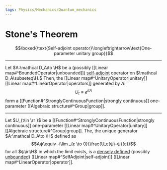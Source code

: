 ```yaml
---
tags: Physics/Mechanics/Quantum_mechanics 
---
```

# Stone's Theorem
$$\boxed{\text{Self-adjoint operator}\longleftrightarrow\text{One-parameter unitary group}}$$

---
Let $A:\mathcal D_A\to \H$ be a (possibly [[Linear map#^BoundedOperator|unbounded]]) [self-adjoint](Linear%20map.md#^SelfAdjoint) operator on $\mathcal D_A\subseteq\H.$ Then, the [[Linear map#^UnitaryOperator|unitary]] [[Linear map#^LinearOperator|operators]] generated by $A:$
$$U_t\equiv e^{itA}$$
form a [[Function#^StronglyContinuousFunction|strongly continuous]] one-parameter [[Algebraic structure#^Group|group]].

---
Let $U_{t\in \rr }$ be a [[Function#^StronglyContinuousFunction|strongly continuous]] one-parameter [[Linear map#^UnitaryOperator|unitary]] [[Algebraic structure#^Group|group]].
The, the unique generator $A:\mathcal D_A\to \H$ defined as
$$Aψ\equiv -i\lim _{ε \to 0}{\frac{U_ε(ψ)-ψ}{ε}}$$
for all  $ψ\in\H$  in which the limit exists, is a [densely defined](Topology.md#^DenselyDefinedMap) (possibly [unbounded](Linear%20map.md#^UnboundedOperator)) [[Linear map#^SelfAdjoint|self-adjoint]] [[Linear map#^LinearOperator|operator]].

